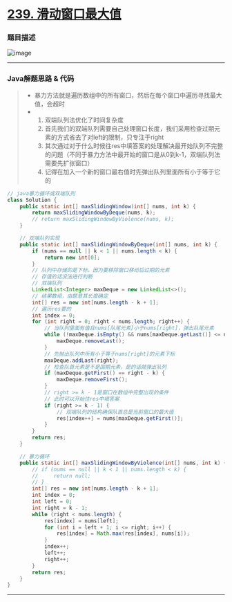 # [239. 滑动窗口最大值](https://leetcode.cn/problems/sliding-window-maximum/)

### 题目描述
![image](https://user-images.githubusercontent.com/75558694/175205477-c5b2e56e-4237-47a0-9691-5365d2aa83b8.png)

---

### Java解题思路 & 代码

> - 暴力方法就是遍历数组中的所有窗口，然后在每个窗口中遍历寻找最大值，会超时
> - 1. 双端队列法优化了时间复杂度
>   2. 首先我们的双端队列需要自己处理窗口长度，我们采用检查过期元素的方式省去了对left的限制，只专注于right
>   3. 其次通过对于什么时候往res中填答案的处理解决最开始队列不完整的问题（不同于暴力方法中最开始的窗口是从0到k-1，双端队列法需要先扩张窗口）
>   4. 记得在加入一个新的窗口最右值时先弹出队列里面所有小于等于它的

```java
// java暴力循环或双端队列
class Solution {
    public static int[] maxSlidingWindow(int[] nums, int k) {
        return maxSlidingWindowByDeque(nums, k);
        // return maxSlidingWindowByViolence(nums, k);
    }

    // 双端队列实现
    public static int[] maxSlidingWindowByDeque(int[] nums, int k) {
        if (nums == null || k < 1 || nums.length < k) {
            return new int[0];
        }
        // 队列中存储的是下标，因为要移除窗口移动后过期的元素
        // 存值的话没法进行判断
        // 双端队列
        LinkedList<Integer> maxDeque = new LinkedList<>();
        // 结果数组，由题意其长度确定
        int[] res = new int[nums.length - k + 1];
        // 遍历res要的
        int index = 0;
        for (int right = 0; right < nums.length; right++) {
            // 当队列里面有值且nums[队尾元素]小于nums[right]，弹出队尾元素
            while (!maxDeque.isEmpty() && nums[maxDeque.getLast()] <= nums[right]) {
                maxDeque.removeLast();
            }
            // 先抛出队列中所有小于等于nums[right]的元素下标
            maxDeque.addLast(right);
            // 检查队首元素是不是国期元素，是的话就弹出队列
            if (maxDeque.getFirst() == right - k) {
                maxDeque.removeFirst();
            }
            // right >= k - 1是窗口在数组中完整出现的条件
            // 此时可以开始往res中填答案
            if (right >= k - 1) {
                // 双端队列的结构确保队首总是当前窗口的最大值
                res[index++] = nums[maxDeque.getFirst()];
            }
        }
        return res;
    }

    // 暴力循环
    public static int[] maxSlidingWindowByViolence(int[] nums, int k) {
        // if (nums == null || k < 1 || nums.length < k) {
        //     return null;
        // }
        int[] res = new int[nums.length - k + 1];
        int index = 0;
        int left = 0;
        int right = k - 1;
        while (right < nums.length) {
            res[index] = nums[left];
            for (int i = left + 1; i <= right; i++) {
                res[index] = Math.max(res[index], nums[i]);
            }
            index++; 
            left++;
            right++;
        }
        return res;
    }
}
```

---

